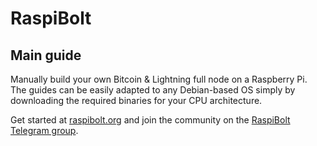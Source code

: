 # RaspiBolt

## Main guide

Manually build your own Bitcoin & Lightning full node on a Raspberry Pi. The guides can be easily adapted to any Debian-based OS simply by downloading the required binaries for your CPU architecture.

Get started at [raspibolt.org](https://raspibolt.org/) and join the community on the [RaspiBolt Telegram group](https://t.me/raspibolt).
